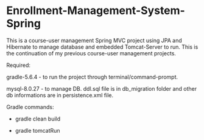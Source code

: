 # Enrollment-Management-System-Spring

This is a course-user management Spring MVC project using JPA and Hibernate to manage database and embedded Tomcat-Server to run.
This is the continuation of my previous course-user management projects.

Required:

gradle-5.6.4 - to run the project through terminal/command-prompt.

mysql-8.0.27 - to manage DB. ddl.sql file is in db_migration folder and other db informations are in persistence.xml file. 

Gradle commands:

- gradle clean build

- gradle tomcatRun
